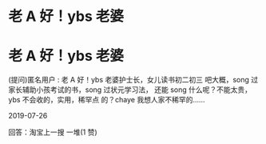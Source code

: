 # 老 A 好！ybs 老婆

# 老 A 好！ybs 老婆

(提问)匿名用户 : 老 A 好！ybs 老婆护士长，女儿读书初二初三 吧大概，song 过家长辅助小孩考试的书，song 过状元学习法， 还能 song 什么呢？不能太贵，ybs 不会收的，实用，稀罕点 的？chaye 我想人家不稀罕的……

2019-07-26

回答：淘宝上一搜 一堆(1 赞)